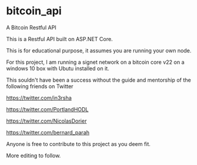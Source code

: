 # bitcoin_api
A Bitcoin Restful API 

This is a Restful API built on ASP.NET Core.

This is for educational purpose, it assumes you are running your own node.

For this project, I am running a signet network on a bitcoin core v22 on a windows 10 box with Ubutu installed on it. 

This souldn't have been a success without the guide and mentorship of the following friends on Twitter

https://twitter.com/in3rsha

https://twitter.com/PortlandHODL

https://twitter.com/NicolasDorier

https://twitter.com/bernard_parah

Anyone is free to contribute to this project as you deem fit.

More editing to follow.



